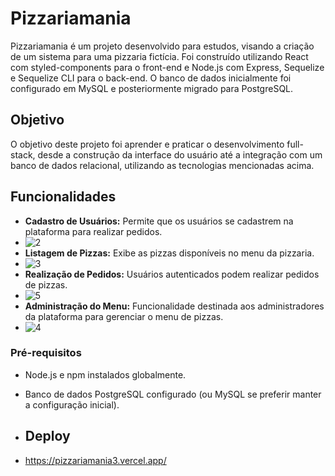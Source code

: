 # Pizzariamania

Pizzariamania é um projeto desenvolvido para estudos, visando a criação de um sistema para uma pizzaria fictícia. Foi construído utilizando React com styled-components para o front-end e Node.js com Express, Sequelize e Sequelize CLI para o back-end. O banco de dados inicialmente foi configurado em MySQL e posteriormente migrado para PostgreSQL.

## Objetivo

O objetivo deste projeto foi aprender e praticar o desenvolvimento full-stack, desde a construção da interface do usuário até a integração com um banco de dados relacional, utilizando as tecnologias mencionadas acima.

## Funcionalidades

- **Cadastro de Usuários:** Permite que os usuários se cadastrem na plataforma para realizar pedidos.
- ![2](https://github.com/RuanDevz/PizzariaMania/assets/121466178/bd559f33-f32a-462d-ac30-7894a2a3c994)
- **Listagem de Pizzas:** Exibe as pizzas disponíveis no menu da pizzaria.
- ![3](https://github.com/RuanDevz/pizzariamania3/assets/121466178/ac16190f-2caa-4832-b997-67d9b978feff)
- **Realização de Pedidos:** Usuários autenticados podem realizar pedidos de pizzas.
- ![5](https://github.com/RuanDevz/pizzariamania3/assets/121466178/6f23e073-2417-4987-b56e-4df20afb67ca)
- **Administração do Menu:** Funcionalidade destinada aos administradores da plataforma para gerenciar o menu de pizzas.
- ![4](https://github.com/RuanDevz/pizzariamania3/assets/121466178/0593fbed-ad06-4869-ab04-96d7d4c22daf)

### Pré-requisitos

- Node.js e npm instalados globalmente.
- Banco de dados PostgreSQL configurado (ou MySQL se preferir manter a configuração inicial).

- ## Deploy
- https://pizzariamania3.vercel.app/
